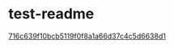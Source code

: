 test-readme
===========

[716c639f10bcb5119f0f8a1a66d37c4c5d6638d1](./commit/716c639f10bcb5119f0f8a1a66d37c4c5d6638d1)
